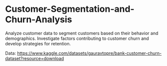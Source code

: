 # Customer-Segmentation-and-Churn-Analysis
Analyze customer data to segment customers based on their behavior and demographics. Investigate factors contributing to customer churn and develop strategies for retention.

Data: https://www.kaggle.com/datasets/gauravtopre/bank-customer-churn-dataset?resource=download
